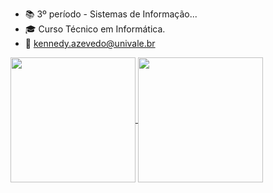 - 📚 3º período - Sistemas de Informação...
- 🎓 Curso Técnico em Informática.
- 📧 kennedy.azevedo@univale.br

<a href="https://github.com/anuraghazra/github-readme-stats">
  <img height=200 align="center" src="https://github-readme-stats.vercel.app/api?username=KennedyJrAzevedo&theme=radical" />
</a>
<a href="https://github.com/anuraghazra/convoychat">
  <img height=200 align="center" src="https://github-readme-stats.vercel.app/api/top-langs?username=KennedyJrAzevedo&layout=compact&langs_count=8&card_width=320&theme=radical" />
</a>

